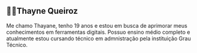 ## 👩‍💻Thayne Queiroz
Me chamo Thayane, tenho 19 anos e estou em busca de aprimorar meus conhecimentos em ferramentas digitais.
Possuo ensino médio completo e atualmente estou cursando técnico em admnistração pela instituição Grau Técnico.

<p alighn="left">
    <a href="https://.instagram.com/0Thayyy0_?igsh=ZWZmNG13YTVreG4z&utm_source=qr"
          <img
              src=
